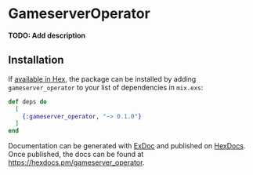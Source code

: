 # GameserverOperator

**TODO: Add description**

## Installation

If [available in Hex](https://hex.pm/docs/publish), the package can be installed
by adding `gameserver_operator` to your list of dependencies in `mix.exs`:

```elixir
def deps do
  [
    {:gameserver_operator, "~> 0.1.0"}
  ]
end
```

Documentation can be generated with [ExDoc](https://github.com/elixir-lang/ex_doc)
and published on [HexDocs](https://hexdocs.pm). Once published, the docs can
be found at <https://hexdocs.pm/gameserver_operator>.

